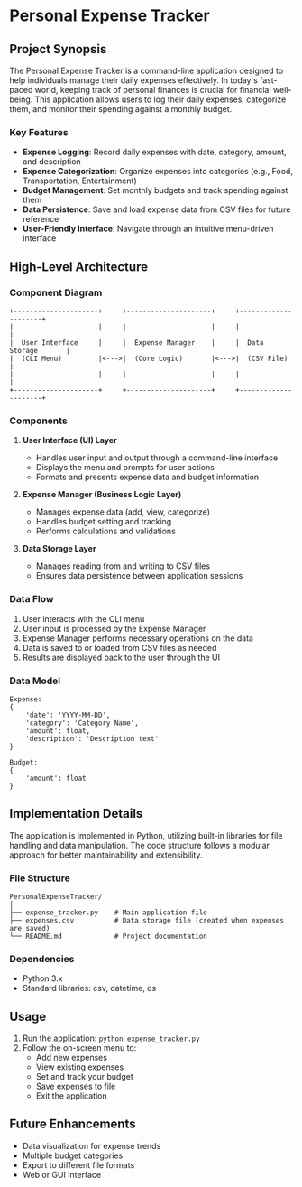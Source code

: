 # Personal Expense Tracker

## Project Synopsis

The Personal Expense Tracker is a command-line application designed to help individuals manage their daily expenses effectively. In today's fast-paced world, keeping track of personal finances is crucial for financial well-being. This application allows users to log their daily expenses, categorize them, and monitor their spending against a monthly budget.

### Key Features

- **Expense Logging**: Record daily expenses with date, category, amount, and description
- **Expense Categorization**: Organize expenses into categories (e.g., Food, Transportation, Entertainment)
- **Budget Management**: Set monthly budgets and track spending against them
- **Data Persistence**: Save and load expense data from CSV files for future reference
- **User-Friendly Interface**: Navigate through an intuitive menu-driven interface

## High-Level Architecture

### Component Diagram

```
+---------------------+     +---------------------+     +---------------------+
|                     |     |                     |     |                     |
|  User Interface     |     |  Expense Manager    |     |  Data Storage       |
|  (CLI Menu)         |<--->|  (Core Logic)       |<--->|  (CSV File)         |
|                     |     |                     |     |                     |
+---------------------+     +---------------------+     +---------------------+
```

### Components

1. **User Interface (UI) Layer**
   - Handles user input and output through a command-line interface
   - Displays the menu and prompts for user actions
   - Formats and presents expense data and budget information

2. **Expense Manager (Business Logic Layer)**
   - Manages expense data (add, view, categorize)
   - Handles budget setting and tracking
   - Performs calculations and validations

3. **Data Storage Layer**
   - Manages reading from and writing to CSV files
   - Ensures data persistence between application sessions

### Data Flow

1. User interacts with the CLI menu
2. User input is processed by the Expense Manager
3. Expense Manager performs necessary operations on the data
4. Data is saved to or loaded from CSV files as needed
5. Results are displayed back to the user through the UI

### Data Model

```
Expense:
{
    'date': 'YYYY-MM-DD',
    'category': 'Category Name',
    'amount': float,
    'description': 'Description text'
}

Budget:
{
    'amount': float
}
```

## Implementation Details

The application is implemented in Python, utilizing built-in libraries for file handling and data manipulation. The code structure follows a modular approach for better maintainability and extensibility.

### File Structure

```
PersonalExpenseTracker/
│
├── expense_tracker.py    # Main application file
├── expenses.csv          # Data storage file (created when expenses are saved)
└── README.md             # Project documentation
```

### Dependencies

- Python 3.x
- Standard libraries: csv, datetime, os

## Usage

1. Run the application: `python expense_tracker.py`
2. Follow the on-screen menu to:
   - Add new expenses
   - View existing expenses
   - Set and track your budget
   - Save expenses to file
   - Exit the application

## Future Enhancements

- Data visualization for expense trends
- Multiple budget categories
- Export to different file formats
- Web or GUI interface
